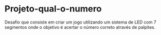 # Projeto-qual-o-numero
Desafio que consiste em criar um jogo utilizando um sistema de LED com 7 segmentos onde o objetivo é acertar o número correto através de palpites.
